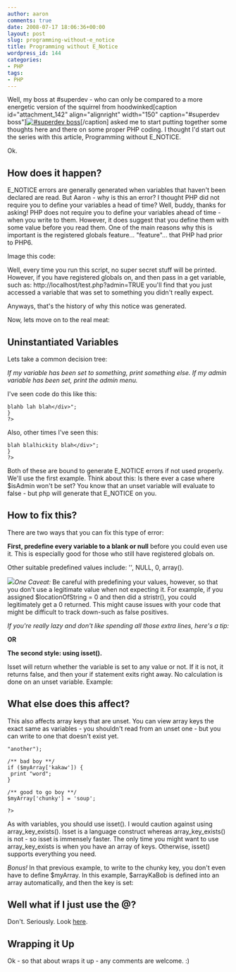 ```yaml
---
author: aaron
comments: true
date: 2008-07-17 18:06:36+00:00
layout: post
slug: programming-without-e_notice
title: Programming without E_Notice
wordpress_id: 144
categories:
- PHP
tags:
- PHP
---
```


Well, my boss at #superdev - who can only be compared to a more energetic version of the squirrel from hoodwinked[caption id="attachment_142" align="alignright" width="150" caption="#superdev boss"][![#superdev boss](http://aaronsaray.com/blog/wp-content/uploads/2008/07/squirrel-150x109.jpg)](http://aaronsaray.com/blog/wp-content/uploads/2008/07/squirrel.jpg)[/caption] asked me to start putting together some thoughts here and there on some proper PHP coding.  I thought I'd start out the series with this article, Programming without E_NOTICE.

Ok.



## How does it happen?


E_NOTICE errors are generally generated when variables that haven't been declared are read.  But Aaron - why is this an error?  I thought PHP did not require you to define your variables a head of time?  Well, buddy, thanks for asking!  PHP does not require you to define your variables ahead of time - when you write to them.  However, it does suggest that you define them with some value before you read them.  One of the main reasons why this is important is the registered globals feature... "feature"... that PHP had prior to PHP6.

Image this code:


    
    
    
    



Well, every time you run this script, no super secret stuff will be printed.  However, if you have registered globals on, and then pass in a get variable, such as:
http://localhost/test.php?admin=TRUE
you'll find that you just accessed a variable that was set to something you didn't really expect.

Anyways, that's the history of why this notice was generated.

Now, lets move on to the real meat:



## Uninstantiated Variables


Lets take a common decision tree:

_If my variable has been set to something, print something else.  If my admin variable has been set, print the admin menu._

I've seen code do this like this:


    
    
    blahb lah blah</div>";
    }
    ?>
    



Also, other times I've seen this:

    
    
    blah blalhickity blah</div>";
    }
    ?>
    



Both of these are bound to generate E_NOTICE errors if not used properly.  We'll use the first example.  Think about this:
Is there ever a case where $isAdmin won't be set?  You know that an unset variable will evaluate to false - but php will generate that E_NOTICE on you.



## How to fix this?



There are two ways that you can fix this type of error:

**First, predefine every variable to a blank or null** before you could even use it.  This is especially good for those who still have registered globals on.


    
    
    
    



Other suitable predefined values include: '', NULL, 0, array().

[![](http://aaronsaray.com/blog/wp-content/uploads/2008/07/false_pos-150x100.jpg)](http://aaronsaray.com/blog/wp-content/uploads/2008/07/false_pos.jpg)_One Caveat:_ Be careful with predefining your values, however, so that you don't use a legitimate value when not expecting it.  For example, if you assigned $locationOfString = 0 and then did a stristr(), you could legitimately get a 0 returned.  This might cause issues with your code that might be difficult to track down-such as false positives.

_If you're really lazy and don't like spending all those extra lines, here's a tip:_


    
    
    
    



**OR**


    
    
    
    



**The second style: using isset().**

Isset will return whether the variable is set to any value or not.  If it is not, it returns false, and then your if statement exits right away.  No calculation is done on an unset variable.  Example:


    
    
    
    





## What else does this affect?



This also affects array keys that are unset.  You can view array keys the exact same as variables - you shouldn't read from an unset one - but you can write to one that doesn't exist yet.


    
    
    "another");
    
    /** bad boy **/
    if ($myArray['kakaw']) {
     print "word";
    }
    
    /** good to go boy **/
    $myArray['chunky'] = 'soup';
    
    ?>
    



As with variables, you should use isset().  I would caution against using array_key_exists().  Isset is a language construct whereas array_key_exists() is not - so isset is immensely faster.  The only time you might want to use array_key_exists is when you have an array of keys.  Otherwise, isset() supports everything you need.

_Bonus!_  In that previous example, to write to the chunky key, you don't even have to define $myArray.  In this example, $arrayKaBob is defined into an array automatically, and then the key is set:


    
    
    
    





## Well what if I just use the @?



Don't.  Seriously.  Look [here](http://aaronsaray.com/blog/2007/07/27/the-perils-of-the-at-in-php/).




## Wrapping it Up



Ok - so that about wraps it up - any comments are welcome. :)
